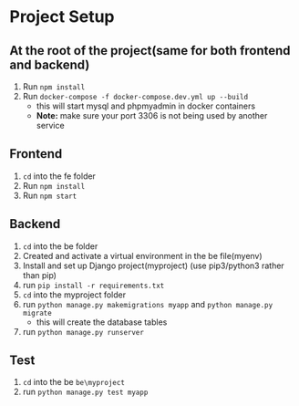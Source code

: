 # Project Setup

## At the root of the project(same for both frontend and backend)
1. Run `npm install`
2. Run `docker-compose -f docker-compose.dev.yml up --build`
   - this will start mysql and phpmyadmin in docker containers
   - **Note:** make sure your port 3306 is not being used by another service

## Frontend
1. `cd` into the fe folder
2. Run `npm install`
3. Run `npm start`

## Backend
1. `cd` into the be folder
2. Created and activate a virtual environment in the be file(myenv)
3. Install and set up Django project(myproject) (use pip3/python3 rather than pip)
4. run `pip install -r requirements.txt`
5. `cd` into the myproject folder
6. run `python manage.py makemigrations myapp` and `python manage.py migrate`
   - this will create the database tables
7. run `python manage.py runserver`

## Test
1. `cd` into the be `be\myproject`
2. run `python manage.py test myapp`